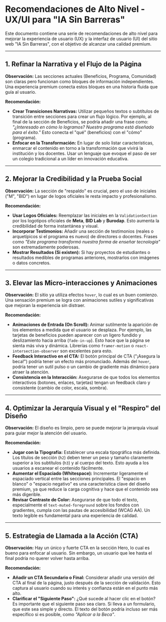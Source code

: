 # Recomendaciones de Alto Nivel - UX/UI para "IA Sin Barreras"

Este documento contiene una serie de recomendaciones de alto nivel para mejorar la experiencia de usuario (UX) y la interfaz de usuario (UI) del sitio web "IA Sin Barreras", con el objetivo de alcanzar una calidad premium.

---

## 1. Refinar la Narrativa y el Flujo de la Página

**Observación:** Las secciones actuales (Beneficios, Programa, Comunidad) son claras pero funcionan como bloques de información independientes. Una experiencia premium conecta estos bloques en una historia fluida que guía al usuario.

**Recomendación:**
- **Crear Transiciones Narrativas:** Utilizar pequeños textos o subtítulos de transición entre secciones para crear un flujo lógico. Por ejemplo, al final de la sección de Beneficios, se podría añadir una frase como: *"¿Interesado en cómo lo logramos? Nuestro programa está diseñado para el éxito."* Esto conecta el "qué" (beneficios) con el "cómo" (programa).
- **Enfocar en la Transformación:** En lugar de solo listar características, enmarcar el contenido en torno a la transformación que vivirá la institución y los docentes. Usar un lenguaje que evoque el paso de ser un colegio tradicional a un líder en innovación educativa.

---

## 2. Mejorar la Credibilidad y la Prueba Social

**Observación:** La sección de "respaldo" es crucial, pero el uso de iniciales ("M", "BID") en lugar de logos oficiales le resta impacto y profesionalismo.

**Recomendación:**
- **Usar Logos Oficiales:** Reemplazar las iniciales en la `ValidationSection` por los logotipos oficiales de **Meta**, **BID Lab** y **Burodap**. Esto aumenta la credibilidad de forma instantánea y visual.
- **Incorporar Testimonios:** Añadir una sección de testimonios (reales o arquetípicos si el programa es nuevo) de directores o docentes. Frases como *"Este programa transformó nuestra forma de enseñar tecnología"* son extremadamente poderosas.
- **Mostrar Resultados (Si existen):** Si hay proyectos de estudiantes o resultados medibles de programas anteriores, mostrarlos con imágenes o datos concretos.

---

## 3. Elevar las Micro-interacciones y Animaciones

**Observación:** El sitio ya utiliza efectos `hover`, lo cual es un buen comienzo. Una sensación premium se logra con animaciones sutiles y significativas que mejoran la experiencia sin distraer.

**Recomendación:**
- **Animaciones de Entrada (On Scroll):** Animar sutilmente la aparición de los elementos a medida que el usuario se desplaza. Por ejemplo, las tarjetas de beneficios pueden aparecer con un ligero fundido y deslizamiento hacia arriba (`fade-in-up`). Esto hace que la página se sienta más viva y dinámica. Librerías como `framer-motion` o `react-intersection-observer` son excelentes para esto.
- **Feedback Interactivo en el CTA:** El botón principal de CTA ("¡Asegura la beca!") podría tener un efecto más pronunciado. Además del `hover`, podría tener un sutil pulso o un cambio de gradiente más dinámico para atraer la atención.
- **Consistencia en la Interacción:** Asegurarse de que todos los elementos interactivos (botones, enlaces, tarjetas) tengan un feedback claro y consistente (cambio de color, escala, sombra).

---

## 4. Optimizar la Jerarquía Visual y el "Respiro" del Diseño

**Observación:** El diseño es limpio, pero se puede mejorar la jerarquía visual para guiar mejor la atención del usuario.

**Recomendación:**
- **Jugar con la Tipografía:** Establecer una escala tipográfica más definida. Los títulos de sección (`h2`) deben tener un peso y tamaño claramente superior a los subtítulos (`h3`) y al cuerpo del texto. Esto ayuda a los usuarios a escanear el contenido fácilmente.
- **Aumentar el Espaciado (Whitespace):** Incrementar ligeramente el espaciado vertical entre las secciones principales. El "espacio en blanco" o "espacio negativo" es una característica clave del diseño premium, ya que reduce la carga cognitiva y hace que el contenido sea más digerible.
- **Revisar Contraste de Color:** Asegurarse de que todo el texto, especialmente el `text-muted-foreground` sobre los fondos con gradientes, cumpla con las pautas de accesibilidad (WCAG AA). Un texto legible es fundamental para una experiencia de calidad.

---

## 5. Estrategia de Llamada a la Acción (CTA)

**Observación:** Hay un único y fuerte CTA en la sección Hero, lo cual es bueno para enfocar al usuario. Sin embargo, un usuario que lee hasta el final podría no querer volver hasta arriba.

**Recomendación:**
- **Añadir un CTA Secundario o Final:** Considerar añadir una versión del CTA al final de la página, justo después de la sección de validación. Esto captura al usuario cuando su interés y confianza están en el punto más alto.
- **Clarificar el "Siguiente Paso":** ¿Qué sucede al hacer clic en el botón? Es importante que el siguiente paso sea claro. Si lleva a un formulario, que este sea simple y directo. El texto del botón podría incluso ser más específico si es posible, como *"Aplicar a la Beca"*.
